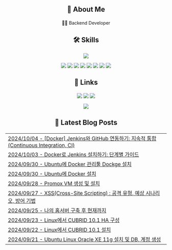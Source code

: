 ## <p align="center">🚀 About Me</p>
<p align="center">👩‍💻 Backend Developer</p>

## <p align="center">🛠️ Skills</p>
<p align="center">
    <img src="https://github-readme-stats.vercel.app/api/top-langs/?username=ssongjunu&layout=compact" />
</p>

<p align="center">
    <img src="https://img.shields.io/badge/Java-007396?style=for-the-badge&logo=java&logoColor=white" />
    <img src="https://img.shields.io/badge/Spring-6DB33F?style=for-the-badge&logo=spring&logoColor=white" />
    <img src="https://img.shields.io/badge/MySQL-4479A1?style=for-the-badge&logo=mysql&logoColor=white" />
    <img src="https://img.shields.io/badge/MariaDB-003545?style=for-the-badge&logo=mariadb&logoColor=white" />
    <img src="https://img.shields.io/badge/JavaScript-F7DF1E?style=for-the-badge&logo=javascript&logoColor=black" />
    <img src="https://img.shields.io/badge/HTML5-E34F26?style=for-the-badge&logo=html5&logoColor=white" />
    <img src="https://img.shields.io/badge/CSS3-1572B6?style=for-the-badge&logo=css3&logoColor=white" />
    <img src="https://img.shields.io/badge/jQuery-0769AD?style=for-the-badge&logo=jquery&logoColor=white" />
</p>

## <p align="center">🔗 Links</p>
<p align="center">
    <a href="https://www.instagram.com/ssongjunu"><img src="https://img.shields.io/badge/Instagram-E4405F?style=for-the-badge&logo=instagram&logoColor=white" /></a>
    <a href="https://bigdwarf.blog"><img src="https://img.shields.io/badge/Tistory-000000?style=for-the-badge&logo=tistory&logoColor=white" /></a>
    <a href="mailto:bigdwarf_@naver.com"><img src="https://img.shields.io/badge/Email-D14836?style=for-the-badge&logo=gmail&logoColor=white" /></a>
</p>

<p align="center">
  <a href="https://hits.seeyoufarm.com"><img src="https://hits.seeyoufarm.com/api/count/incr/badge.svg?url=https%3A%2F%2Fgithub.com%2Fssongjunu%2Fhit-counter&count_bg=%2379C83D&title_bg=%23555555&icon=&icon_color=%23E7E7E7&title=hits&edge_flat=false"/></a>
</p>

## <p align="center">📕 Latest Blog Posts</p>

<table align="center"><tr><td align="left"><a href='https://bigdwarf.blog/37' target='_blank'>2024/10/04 - [Docker] Jenkins와 GitHub 연동하기: 지속적 통합(Continuous Integration, CI)</a></td></tr><tr><td align="left"><a href='https://bigdwarf.blog/36' target='_blank'>2024/10/03 - Docker로 Jenkins 설치하기: 단계별 가이드</a></td></tr><tr><td align="left"><a href='https://bigdwarf.blog/35' target='_blank'>2024/09/30 - Ubuntu에 Docker 관리툴 Dockge 설치</a></td></tr><tr><td align="left"><a href='https://bigdwarf.blog/34' target='_blank'>2024/09/30 - Ubuntu에 Docker 설치</a></td></tr><tr><td align="left"><a href='https://bigdwarf.blog/33' target='_blank'>2024/09/28 - Promox VM 생성 및 설치</a></td></tr><tr><td align="left"><a href='https://bigdwarf.blog/32' target='_blank'>2024/09/27 - XSS(Cross-Site Scripting) : 공격 유형, 예상 시나리오,  방어 기법</a></td></tr><tr><td align="left"><a href='https://bigdwarf.blog/31' target='_blank'>2024/09/25 - 나의 홈서버 구축 후 현재까지</a></td></tr><tr><td align="left"><a href='https://bigdwarf.blog/25' target='_blank'>2024/09/23 - Linux에서 CUBRID 10.1 HA 구성</a></td></tr><tr><td align="left"><a href='https://bigdwarf.blog/24' target='_blank'>2024/09/22 - Linux에서 CUBRID 10.1 설치</a></td></tr><tr><td align="left"><a href='https://bigdwarf.blog/23' target='_blank'>2024/09/21 - Ubuntu Linux Oracle XE 11g 설치 및 DB, 계정 생성</a></td></tr></table>